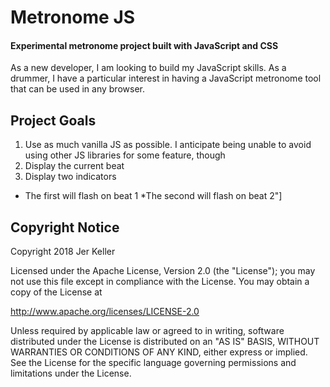 # Metronome JS
#### Experimental metronome project built with JavaScript and CSS

As a new developer, I am looking to build my JavaScript skills. As a drummer, I have a particular interest in having a JavaScript metronome tool that can be used in any browser.

## Project Goals
1. Use as much vanilla JS as possible. I anticipate being unable to avoid using other JS libraries for some feature, though
2. Display the current beat
3. Display two indicators
  * The first will flash on beat 1
  *The second will flash on beat 2"]

## Copyright Notice
Copyright 2018 Jer Keller

Licensed under the Apache License, Version 2.0 (the "License");
you may not use this file except in compliance with the License.
You may obtain a copy of the License at

http://www.apache.org/licenses/LICENSE-2.0

Unless required by applicable law or agreed to in writing, software
distributed under the License is distributed on an "AS IS" BASIS,
WITHOUT WARRANTIES OR CONDITIONS OF ANY KIND, either express or implied.
See the License for the specific language governing permissions and
limitations under the License.
